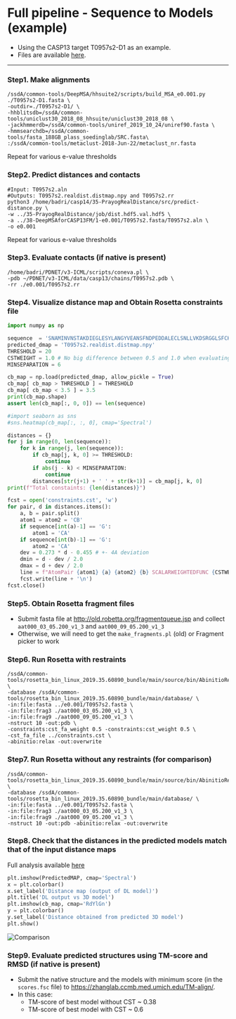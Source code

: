 # Full pipeline - Sequence to Models (example)
* Using the CASP13 target T0957s2-D1 as an example.
* Files are available [here](https://github.com/ba-lab/COVID-19/tree/master/full-pipeline-example/).
<hr>  

### Step1. Make alignments
```console
/ssdA/common-tools/DeepMSA/hhsuite2/scripts/build_MSA_e0.001.py ./T0957s2-D1.fasta \
-outdir=./T0957s2-D1/ \
-hhblitsdb=/ssdA/common-tools/uniclust30_2018_08_hhsuite/uniclust30_2018_08 \
-jackhmmerdb=/ssdA/common-tools/uniref_2019_10_24/uniref90.fasta \
-hmmsearchdb=/ssdA/common-tools/fasta_188GB_plass_soedinglab/SRC.fasta\
:/ssdA/common-tools/metaclust-2018-Jun-22/metaclust_nr.fasta
```
Repeat for various e-value thresholds

### Step2. Predict distances and contacts
```console
#Input: T0957s2.aln
#Outputs: T0957s2.realdist.distmap.npy and T0957s2.rr
python3 /home/badri/casp14/35-PrayogRealDistance/src/predict-distance.py \
-w ../35-PrayogRealDistance/job/dist.hdf5.val.hdf5 \
-a ../38-DeepMSAforCASP13FM/1-e0.001/T0957s2.fasta/T0957s2.aln \
-o e0.001
```
Repeat for various e-value thresholds

### Step3. Evaluate contacts (if native is present)
```console
/home/badri/PDNET/v3-ICML/scripts/coneva.pl \
-pdb ~/PDNET/v3-ICML/data/casp13/chains/T0957s2.pdb \
-rr ./e0.001/T0957s2.rr
```

### Step4. Visualize distance map and Obtain Rosetta constraints file
```python
import numpy as np

sequence  = 'SNAMINVNSTAKDIEGLESYLANGYVEANSFNDPEDDALECLSNLLVKDSRGGLSFCKKILNSNNIDGVFIKGSALNFLLLSEQWSYAFEYLTSNADNITLAELEKALFYFYCAKNETDPYPVPEGLFKKLMKRYEELKNDPDAKFYHLHETYDDFSKAYPLNN'
predicted_dmap = 'T0957s2.realdist.distmap.npy'
THRESHOLD = 20
CSTWEIGHT = 1.0 # No big difference between 0.5 and 1.0 when evaluating models
MINSEPARATION = 6

cb_map = np.load(predicted_dmap, allow_pickle = True)
cb_map[ cb_map > THRESHOLD ] = THRESHOLD
cb_map[ cb_map < 3.5 ] = 3.5
print(cb_map.shape)
assert len(cb_map[:, 0, 0]) == len(sequence)

#import seaborn as sns
#sns.heatmap(cb_map[:, :, 0], cmap='Spectral')

distances = {}
for j in range(0, len(sequence)):
    for k in range(j, len(sequence)):
        if cb_map[j, k, 0] >= THRESHOLD:
            continue
        if abs(j - k) < MINSEPARATION:
            continue
        distances[str(j+1) + ' ' + str(k+1)] = cb_map[j, k, 0]
print(f"Total constaints: {len(distances)}")

fcst = open('constraints.cst', 'w')
for pair, d in distances.items():
    a, b = pair.split()
    atom1 = atom2 = 'CB'
    if sequence[int(a)-1] == 'G':
        atom1 = 'CA'
    if sequence[int(b)-1] == 'G':
        atom2 = 'CA'
    dev = 0.273 * d - 0.455 # +- 4A deviation
    dmin = d - dev / 2.0
    dmax = d + dev / 2.0
    line = f"AtomPair {atom1} {a} {atom2} {b} SCALARWEIGHTEDFUNC {CSTWEIGHT:.1f} BOUNDED {dmin:.1f} {dmax:.1f} 0.5 NOE"
    fcst.write(line + '\n')
fcst.close()
```

### Step5. Obtain Rosetta fragment files
* Submit fasta file at http://old.robetta.org/fragmentqueue.jsp and collect `aat000_03_05.200_v1_3` and `aat000_09_05.200_v1_3`
* Otherwise, we will need to get the `make_fragments.pl` (old) or Fragment picker to work

### Step6. Run Rosetta with restraints
```console
/ssdA/common-tools/rosetta_bin_linux_2019.35.60890_bundle/main/source/bin/AbinitioRelax.static.linuxgccrelease \
-database /ssdA/common-tools/rosetta_bin_linux_2019.35.60890_bundle/main/database/ \
-in:file:fasta ../e0.001/T0957s2.fasta \
-in:file:frag3 ./aat000_03_05.200_v1_3 \
-in:file:frag9 ./aat000_09_05.200_v1_3 \
-nstruct 10 -out:pdb \
-constraints:cst_fa_weight 0.5 -constraints:cst_weight 0.5 \
-cst_fa_file ../constraints.cst \
-abinitio:relax -out:overwrite
```

### Step7. Run Rosetta without any restraints (for comparison)
```console
/ssdA/common-tools/rosetta_bin_linux_2019.35.60890_bundle/main/source/bin/AbinitioRelax.static.linuxgccrelease \
-database /ssdA/common-tools/rosetta_bin_linux_2019.35.60890_bundle/main/database/ \
-in:file:fasta ../e0.001/T0957s2.fasta \
-in:file:frag3 ./aat000_03_05.200_v1_3 \
-in:file:frag9 ./aat000_09_05.200_v1_3 \
-nstruct 10 -out:pdb -abinitio:relax -out:overwrite
```

### Step8. Check that the distances in the predicted models match that of the input distance maps
Full analysis available [here](https://github.com/ba-lab/COVID-19/tree/master/full-pipeline-example/T0957s2_Predicted_distmap_vs_Model's_distmap.ipynb)
```python
plt.imshow(PredictedMAP, cmap='Spectral')
x = plt.colorbar()
x.set_label('Distance map (output of DL model)')
plt.title('DL output vs 3D model')
plt.imshow(cb_map, cmap='RdYlGn')
y = plt.colorbar()
y.set_label('Distance obtained from predicted 3D model')
plt.show()
```
![Comparison](./full-pipeline/compare.png)

### Step9. Evaluate predicted structures using TM-score and RMSD (if native is present)
* Submit the native structure and the models with minimum score (in the `scores.fsc` file) to https://zhanglab.ccmb.med.umich.edu/TM-align/.
* In this case:
  * TM-score of best model without CST ~ 0.38
  * TM-score of best model with CST ~ 0.6



